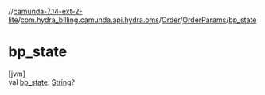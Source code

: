 //[camunda-7.14-ext-2-lite](../../../../index.md)/[com.hydra_billing.camunda.api.hydra.oms](../../index.md)/[Order](../index.md)/[OrderParams](index.md)/[bp_state](bp_state.md)

# bp_state

[jvm]\
val [bp_state](bp_state.md): [String](https://kotlinlang.org/api/latest/jvm/stdlib/kotlin/-string/index.html)?
